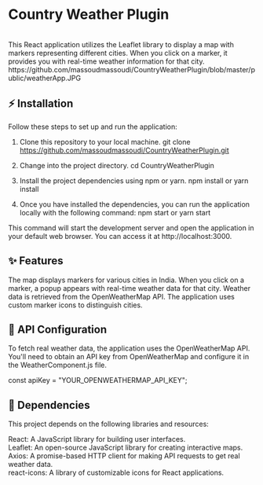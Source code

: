 # Country Weather Plugin  

<br>
This React application utilizes the Leaflet library to display a map with markers representing different cities. When you click on a marker, it provides you with real-time weather information for that city.
https://github.com/massoudmassoudi/CountryWeatherPlugin/blob/master/public/weatherApp.JPG

## ⚡ Installation

Follow these steps to set up and run the application:

1. Clone this repository to your local machine.
    git clone https://github.com/massoudmassoudi/CountryWeatherPlugin.git

2. Change into the project directory.
    cd CountryWeatherPlugin

3. Install the project dependencies using npm or yarn.
    npm install
or
    yarn install

4. Once you have installed the dependencies, you can run the application locally with the following command:
    npm start
or
    yarn start

This command will start the development server and open the application in your default web browser. You can access it at http://localhost:3000.


## ✨ Features

The map displays markers for various cities in India.
When you click on a marker, a popup appears with real-time weather data for that city.
Weather data is retrieved from the OpenWeatherMap API.
The application uses custom marker icons to distinguish cities.

## 🔑 API Configuration
To fetch real weather data, the application uses the OpenWeatherMap API. You'll need to obtain an API key from OpenWeatherMap and configure it in the WeatherComponent.js file.

const apiKey = "YOUR_OPENWEATHERMAP_API_KEY";

## 📙 Dependencies

This project depends on the following libraries and resources:

React: A JavaScript library for building user interfaces.<br/>
Leaflet: An open-source JavaScript library for creating interactive maps.<br/>
Axios: A promise-based HTTP client for making API requests to get real weather data.<br/>
react-icons: A library of customizable icons for React applications.<br/>
